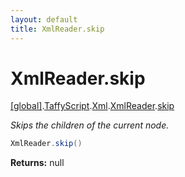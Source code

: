 ```yaml
---
layout: default
title: XmlReader.skip
---
```


# XmlReader.skip

[\[global\]]({{site.baseurl}}/docs/).[TaffyScript]({{site.baseurl}}/docs/TaffyScript/).[Xml]({{site.baseurl}}/docs/TaffyScript/Xml/).[XmlReader]({{site.baseurl}}/docs/TaffyScript/Xml/XmlReader/).[skip]({{site.baseurl}}/docs/TaffyScript/Xml/XmlReader/skip/)

_Skips the children of the current node._

```cs
XmlReader.skip()
```

**Returns:** null
